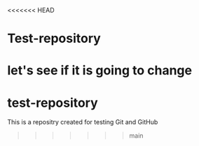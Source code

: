 <<<<<<< HEAD
# Test-repository
 let's see if it is going to change
=======
# test-repository

This is a repositry created for testing Git and GitHub
>>>>>>> main
